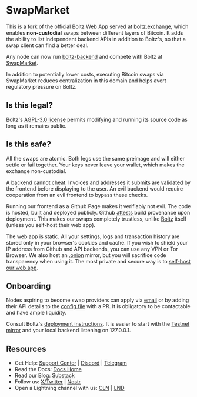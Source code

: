 # SwapMarket

This is a fork of the official Boltz Web App served at
[boltz.exchange](https://boltz.exchange/), which enables **non-custodial** swaps
between different layers of Bitcoin. It adds the ability to list independent
backend APIs in addition to Boltz's, so that a swap client can find a better
deal.

Any node can now run
[boltz-backend](https://github.com/BoltzExchange/boltz-backend) and compete with
Boltz at [SwapMarket](https://swapmarket.github.io).

In addition to potentially lower costs, executing Bitcoin swaps via SwapMarket
reduces centralization in this domain and helps avert regulatory pressure on
Boltz.

## Is this legal?

Boltz's
[AGPL-3.0 license](https://github.com/BoltzExchange/boltz-web-app/blob/main/LICENSE)
permits modifying and running its source code as long as it remains public.

## Is this safe?

All the swaps are atomic. Both legs use the same preimage and will either settle
or fail together. Your keys never leave your wallet, which makes the exchange
non-custodial.

A backend cannot cheat. Invoices and addresses it submits are
[validated](https://github.com/SwapMarket/swapmarket.github.io/blob/dbc5ab9684c26cafa4a35ac49f9f2c8475ce5fb3/src/components/AddressInput.tsx#L28)
by the frontend before displaying to the user. An evil backend would require
cooperation from an evil frontend to bypass these checks.

Running our frontend as a Github Page makes it verifiably not evil. The code is
hosted, built and deployed publicly. Github
[attests](https://github.com/SwapMarket/swapmarket.github.io/attestations) build
provenance upon deployment. This makes our swaps completely trustless, unlike
[Boltz](https://boltz.exchange) itself (unless you self-host their web app).

The web app is static. All your settings, logs and transaction history are
stored only in your browser's cookies and cache. If you wish to shield your IP
address from Github and API backends, you can use any VPN or Tor Browser. We
also host an
[.onion](http://swapmartgsq3pcikacvxc4divxywtqnlin6mmuu2rt42sgyzxky3ssqd.onion)
mirror, but you will sacrifice code transparency when using it. The most private
and secure way is to
[self-host our web app](https://github.com/SwapMarket/swapmarket.github.io/blob/main/docs/index.md).

## Onboarding

Nodes aspiring to become swap providers can apply via
[email](mailto:swapmarket.wizard996@passinbox.com) or by adding their API
details to the
[config file](https://github.com/SwapMarket/swapmarket.github.io/blob/main/src/configs/mainnet.ts)
with a PR. It is obligatory to be contactable and have ample liquidity.

Consult Boltz's
[deployment instructions](https://github.com/BoltzExchange/boltz-backend/blob/master/docs/backend-development.md).
It is easier to start with the
[Testnet mirror](https://swapmarket.github.io/testnet) and your local backend
listening on 127.0.0.1.

## Resources

- Get Help: [Support Center](https://support.boltz.exchange/hc/center/) |
  [Discord](https://discord.gg/QBvZGcW) | [Telegram](https://t.me/boltzhq)
- Read the Docs: [Docs Home](https://docs.boltz.exchange/)
- Read our Blog: [Substack](https://blog.boltz.exchange/)
- Follow us: [X/Twitter](https://twitter.com/Boltzhq) |
  [Nostr](https://primal.net/p/nprofile1qqsqcdcltmv4qanpx3p7svcufdsg9rkk00x7l2sknra4e6whkv59l7clgcdzj)
- Open a Lightning channel with us:
  [CLN](https://amboss.space/node/02d96eadea3d780104449aca5c93461ce67c1564e2e1d73225fa67dd3b997a6018)
  |
  [LND](https://amboss.space/node/026165850492521f4ac8abd9bd8088123446d126f648ca35e60f88177dc149ceb2)&#x20;
